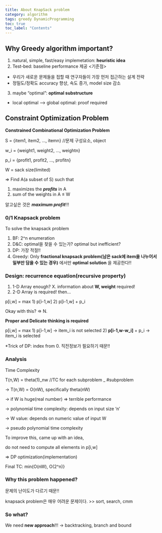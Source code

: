 ```yaml
---
title: About KnapSack problem
category: algorithm
tags: greedy DynamicProgramming
toc: true
toc_label: "Contents"
---
```


## Why Greedy algorithm important?

1. natural, simple, fast/easy implemetation: **heuristic idea**
2. Test-bed: baseline performance 제공 <기준점>

- 우리가 새로운 문제들을 접할 때 연구자들이 가장 먼저 접근하는 설계 전략
- 정밀도/정확도 accuracy 향상, 속도 증가, model size 감소

3. maybe “optimal”: **optimal substructure**

- local optimal —> global optimal: proof required

## Constraint Optimization Problem

**Constrained Combinational Optimization Problem**

S = {item1, item2, ..., itemn} //문제 구성요소, object

w_i = {weight1, weight2, ..., weightn}

p_i = {profit1, profit2, ..., profitn}

W = sack size(limited)

⇒ Find A(a subset of S) such that

1. maximizes the **_profits_** in A
2. sum of the weights in A ≤ W

알고싶은 것은 **_maximum profit_**!!!

### 0/1 Knapsack problem

To solve the knapsack problem

1. BF: 2^n enumeration
2. D&C: optimal을 찾을 수 있는가? optimal but inefficient?
3. DP: 가장 적절!!
4. Greedy: Only **fractional knapsack problem(남은 sack에 item을 나누어서 일부만 담을 수 있는 경우)** 에서만 **optimal solution** 을 제공한다!!

### Design: recurrence equation(recursive property)

1. 1-D Array enough? X. information about **W, weight** required!
2. 2-D Array is required! then...

p[i,w] = max 1) p[i-1,w] 2) p[i-1,w] + p_i

Okay with this? ⇒ N.

**Proper and Delicate thinking is required**

p[i,w] = max 1) p[i-1,w] → item_i is not selected 2) **p[i-1,w-w_i]** + p_i → item_i is selected

\*Trick of DP: index from 0.
직전정보가 필요하기 때문!!

### Analysis

Time Complexity

T(n,W) = theta(1)_nw //TC for each subproblem _ #subproblem

→ T(n,W) = O(nW), specifically theta(nW)

→ if W is huge(real number) ⇒ terrible performance

→ polynomial time complexity: depends on input size ‘n’

→ W value: depends on numeric value of input W

→ pseudo polynomial time complexity

To improve this, came up with an idea,

do not need to compute all elements in p[i,w]

⇒ DP optimization(implementation)

Final TC: min{O(nW), O(2^n)}

### Why this problem happened?

문제의 난이도가 다르기 때문!!

knapsack problem은 매우 어려운 문제이다. >> sort, search, cmm

### So what?

We need **new approach**!!!
→ backtracking, branch and bound
